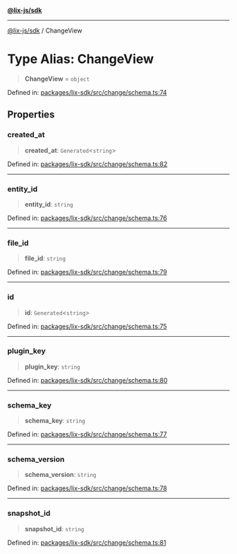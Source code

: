 [**@lix-js/sdk**](../README.md)

***

[@lix-js/sdk](../README.md) / ChangeView

# Type Alias: ChangeView

> **ChangeView** = `object`

Defined in: [packages/lix-sdk/src/change/schema.ts:74](https://github.com/opral/monorepo/blob/affb4c9a3f726a3aa66c498084ff5c7f09d2d503/packages/lix-sdk/src/change/schema.ts#L74)

## Properties

### created\_at

> **created\_at**: `Generated`\<`string`\>

Defined in: [packages/lix-sdk/src/change/schema.ts:82](https://github.com/opral/monorepo/blob/affb4c9a3f726a3aa66c498084ff5c7f09d2d503/packages/lix-sdk/src/change/schema.ts#L82)

***

### entity\_id

> **entity\_id**: `string`

Defined in: [packages/lix-sdk/src/change/schema.ts:76](https://github.com/opral/monorepo/blob/affb4c9a3f726a3aa66c498084ff5c7f09d2d503/packages/lix-sdk/src/change/schema.ts#L76)

***

### file\_id

> **file\_id**: `string`

Defined in: [packages/lix-sdk/src/change/schema.ts:79](https://github.com/opral/monorepo/blob/affb4c9a3f726a3aa66c498084ff5c7f09d2d503/packages/lix-sdk/src/change/schema.ts#L79)

***

### id

> **id**: `Generated`\<`string`\>

Defined in: [packages/lix-sdk/src/change/schema.ts:75](https://github.com/opral/monorepo/blob/affb4c9a3f726a3aa66c498084ff5c7f09d2d503/packages/lix-sdk/src/change/schema.ts#L75)

***

### plugin\_key

> **plugin\_key**: `string`

Defined in: [packages/lix-sdk/src/change/schema.ts:80](https://github.com/opral/monorepo/blob/affb4c9a3f726a3aa66c498084ff5c7f09d2d503/packages/lix-sdk/src/change/schema.ts#L80)

***

### schema\_key

> **schema\_key**: `string`

Defined in: [packages/lix-sdk/src/change/schema.ts:77](https://github.com/opral/monorepo/blob/affb4c9a3f726a3aa66c498084ff5c7f09d2d503/packages/lix-sdk/src/change/schema.ts#L77)

***

### schema\_version

> **schema\_version**: `string`

Defined in: [packages/lix-sdk/src/change/schema.ts:78](https://github.com/opral/monorepo/blob/affb4c9a3f726a3aa66c498084ff5c7f09d2d503/packages/lix-sdk/src/change/schema.ts#L78)

***

### snapshot\_id

> **snapshot\_id**: `string`

Defined in: [packages/lix-sdk/src/change/schema.ts:81](https://github.com/opral/monorepo/blob/affb4c9a3f726a3aa66c498084ff5c7f09d2d503/packages/lix-sdk/src/change/schema.ts#L81)
